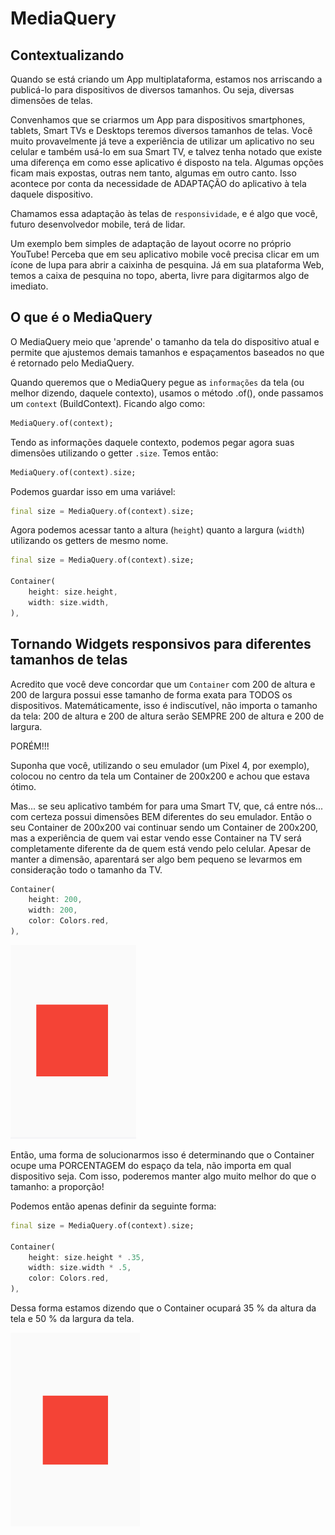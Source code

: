# MediaQuery

## Contextualizando
Quando se está criando um App multiplataforma, estamos nos arriscando a publicá-lo para dispositivos de diversos tamanhos. Ou seja, diversas dimensões de telas.

Convenhamos que se criarmos um App para dispositivos smartphones, tablets, Smart TVs e Desktops teremos diversos tamanhos de telas. Você muito provavelmente já teve a experiência de utilizar um aplicativo no seu celular e também usá-lo em sua Smart TV, e talvez tenha notado que existe uma diferença em como esse aplicativo é disposto na tela. Algumas opções ficam mais expostas, outras nem tanto, algumas em outro canto. Isso acontece por conta da necessidade de ADAPTAÇÃO do aplicativo à tela daquele dispositivo.

Chamamos essa adaptação às telas de `responsividade`, e é algo que você, futuro desenvolvedor mobile, terá de lidar.

Um exemplo bem simples de adaptação de layout ocorre no próprio YouTube! Perceba que em seu aplicativo mobile você precisa clicar em um ícone de lupa para abrir a caixinha de pesquina. Já em sua plataforma Web, temos a caixa de pesquina no topo, aberta, livre para digitarmos algo de imediato.

## O que é o MediaQuery

O MediaQuery meio que 'aprende' o tamanho da tela do dispositivo atual e permite que ajustemos demais tamanhos e espaçamentos baseados no que é retornado pelo MediaQuery.

Quando queremos que o MediaQuery pegue as `informações` da tela (ou melhor dizendo, daquele contexto), usamos o método .of(), onde passamos um `context` (BuildContext). Ficando algo como:
```dart
MediaQuery.of(context);
```

Tendo as informações daquele contexto, podemos pegar agora suas dimensões utilizando o getter `.size`. Temos então:
```dart
MediaQuery.of(context).size; 
``` 

Podemos guardar isso em uma variável:
```dart
final size = MediaQuery.of(context).size; 
``` 

Agora podemos acessar tanto a altura (`height`) quanto a largura (`width`) utilizando os getters de mesmo nome.
```dart
final size = MediaQuery.of(context).size; 

Container(
    height: size.height,
    width: size.width,
),
```

## Tornando Widgets responsivos para diferentes tamanhos de telas

Acredito que você deve concordar que um `Container` com 200 de altura e 200 de largura possui esse tamanho de forma exata para TODOS os dispositivos. Matemáticamente, isso é indiscutível, não importa o tamanho da tela: 200 de altura e 200 de altura serão SEMPRE 200 de altura e 200 de largura.

PORÉM!!!

Suponha que você, utilizando o seu emulador (um Pixel 4, por exemplo), colocou no centro da tela um Container de 200x200 e achou que estava ótimo.

Mas... se seu aplicativo também for para uma Smart TV, que, cá entre nós... com certeza possui dimensões BEM diferentes do seu emulador. Então o seu Container de 200x200 vai continuar sendo um Container de 200x200, mas a experiência de quem vai estar vendo esse Container na TV será completamente diferente da de quem está vendo pelo celular. Apesar de manter a dimensão, aparentará ser algo bem pequeno se levarmos em consideração todo o tamanho da TV.

```dart
Container(
    height: 200,
    width: 200,
    color: Colors.red,
),
```

<img src='../../../assets/200por200.png' height=310>

Então, uma forma de solucionarmos isso é determinando que o Container ocupe uma PORCENTAGEM do espaço da tela, não importa em qual dispositivo seja. Com isso, poderemos manter algo muito melhor do que o tamanho: a proporção!

Podemos então apenas definir da seguinte forma:

```dart
final size = MediaQuery.of(context).size; 

Container(
    height: size.height * .35,
    width: size.width * .5,
    color: Colors.red,
),
```
Dessa forma estamos dizendo que o Container ocupará 35 % da altura da tela e 50 % da largura da tela.

<img src='../../../assets/mediaquery.png' height=310>